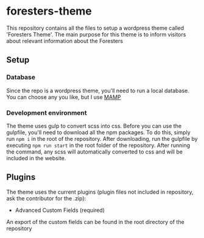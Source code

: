 # foresters-theme
This repository contains all the files to setup a wordpress theme called 'Foresters Theme'. The main purpose for this theme is to inform visitors about relevant information about the Foresters

## Setup

### Database
Since the repo is a wordpress theme, you'll need to run a local database. You can choose any you like, but I use [MAMP](https://www.mamp.info/en/downloads/)

### Development environment
The theme uses gulp to convert scss into css. Before you can use the gulpfile, you'll need to download all the npm packages. To do this, simply run `npm i` in the root of the repository. After downloading, run the gulpfile by executing `npm run start` in the root folder of the repository. After running the command, any scss will automatically converted to css and will be included in the website.

## Plugins
The theme uses the current plugins (plugin files not included in repository, ask the contributor for the .zip):

- Advanced Custom Fields (required)

An export of the custom fields can be found in the root directory of the repository
